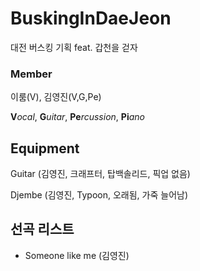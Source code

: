 # BuskingInDaeJeon
대전 버스킹 기획 feat. 갑천을 걷자 

### Member
이룸(V), 김영진(V,G,Pe)

**V***ocal*, **G***uitar*, **Pe***rcussion*, **Pi***ano*

## Equipment
Guitar (김영진, 크래프터, 탑백솔리드, 픽업 없음)

Djembe (김영진, Typoon, 오래됨, 가죽 늘어남)

## 선곡 리스트
- Someone like me (김영진)
